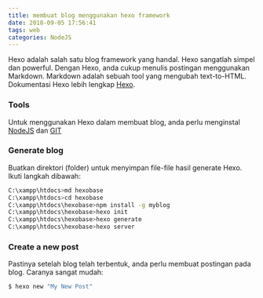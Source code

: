 ```yaml
---
title: membuat blog menggunakan hexo framework
date: 2018-09-05 17:56:41
tags: web
categories: NodeJS
---
```


Hexo adalah salah satu blog framework yang handal. Hexo sangatlah simpel dan powerful. Dengan Hexo, anda cukup menulis postingan menggunakan Markdown. Markdown adalah sebuah tool yang mengubah text-to-HTML. Dokumentasi Hexo lebih lengkap [Hexo](https://hexo.io/).

### Tools
Untuk menggunakan Hexo dalam membuat blog, anda perlu menginstal [NodeJS](http://nodejs.org/) dan [GIT](http://git-scm.com/)
<!-- more -->

### Generate blog
Buatkan direktori (folder) untuk menyimpan file-file hasil generate Hexo. Ikuti langkah dibawah: 
``` bash
C:\xampp\htdocs>md hexobase
C:\xampp\htdocs>cd hexobase
C:\xampp\htdocs\hexobase>npm install -g myblog
C:\xampp\htdocs\hexobase>hexo init
C:\xampp\htdocs\hexobase>hexo generate
C:\xampp\htdocs\hexobase>hexo server
```
### Create a new post
Pastinya setelah blog telah terbentuk, anda perlu membuat postingan pada blog. Caranya sangat mudah:
``` bash
$ hexo new "My New Post"
```